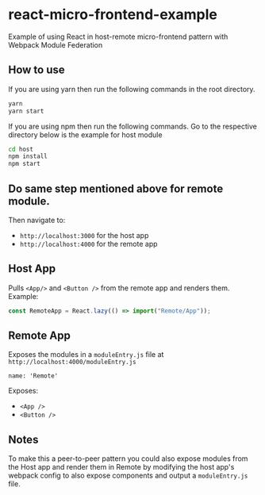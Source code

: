 # react-micro-frontend-example

Example of using React in host-remote micro-frontend pattern with Webpack Module Federation

## How to use

If you are using yarn then run the following commands in the root directory.

```bash
yarn
yarn start
```

If you are using npm then run the following commands.
Go to the respective directory 
below is the example for host module
```bash
cd host
npm install
npm start
```
## Do same step mentioned above for remote module.


Then navigate to:

- `http://localhost:3000` for the host app
- `http://localhost:4000` for the remote app

## Host App

Pulls `<App/>` and `<Button />` from the remote app and renders them. Example:

```js
const RemoteApp = React.lazy(() => import("Remote/App"));
```

## Remote App

Exposes the modules in a `moduleEntry.js` file at `http://localhost:4000/moduleEntry.js`

`name: 'Remote'`

Exposes:

- `<App />`
- `<Button />`

## Notes

To make this a peer-to-peer pattern you could also expose modules from the Host app and render them in Remote by modifying the host app's webpack config to also expose components and output a `moduleEntry.js` file.
